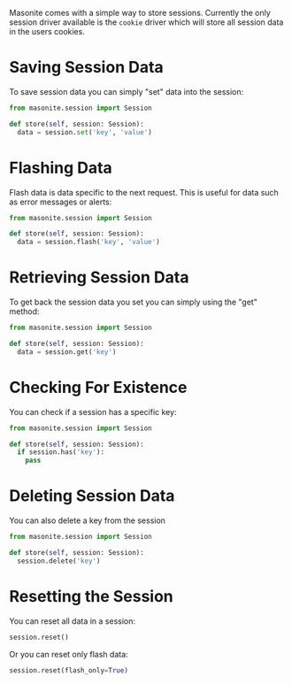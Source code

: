 Masonite comes with a simple way to store sessions. Currently the only session driver available is the `cookie` driver which will store all session data in the users cookies.

# Saving Session Data

To save session data you can simply "set" data into the session:

```python
from masonite.session import Session

def store(self, session: Session):
  data = session.set('key', 'value')
```

# Flashing Data

Flash data is data specific to the next request. This is useful for data such as error messages or alerts:

```python
from masonite.session import Session

def store(self, session: Session):
  data = session.flash('key', 'value')
```

# Retrieving Session Data

To get back the session data you set you can simply using the "get" method:

```python
from masonite.session import Session

def store(self, session: Session):
  data = session.get('key')
```

# Checking For Existence

You can check if a session has a specific key:

```python
from masonite.session import Session

def store(self, session: Session):
  if session.has('key'):
    pass
```

# Deleting Session Data

You can also delete a key from the session

```python
from masonite.session import Session

def store(self, session: Session):
  session.delete('key')
```

# Resetting the Session

You can reset all data in a session:

```python
session.reset()
```

Or you can reset only flash data:

```python
session.reset(flash_only=True)
```

